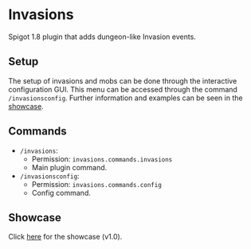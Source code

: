 # Invasions
Spigot 1.8 plugin that adds dungeon-like Invasion events.

## Setup
The setup of invasions and mobs can be done through the interactive configuration GUI. This menu can be accessed through the command ``/invasionsconfig``. Further information and examples can be seen in the [showcase](#showcase).

## Commands
- ``/invasions``:
  - Permission: ``invasions.commands.invasions``
  - Main plugin command. 
- ``/invasionsconfig``:
  - Permission: ``invasions.commands.config``
  - Config command.

## Showcase
Click [here](https://youtu.be/Oa_9OsiKkcQ) for the showcase (v1.0).
